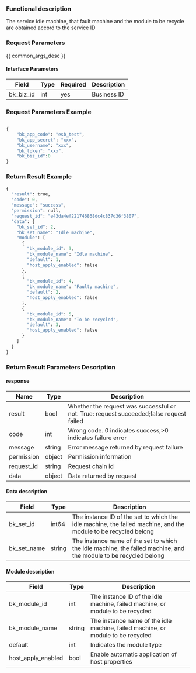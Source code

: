 ### Functional description

The service idle machine, that fault machine and the module to be recycle are obtained accord to the service ID

### Request Parameters

{{ common_args_desc }}


#### Interface Parameters

| Field      | Type      | Required   | Description      |
|-----------|------------|--------|------------|
| bk_biz_id | int        | yes  | Business ID |

### Request Parameters Example

```python

{
    "bk_app_code": "esb_test",
    "bk_app_secret": "xxx",
    "bk_username": "xxx",
    "bk_token": "xxx",
    "bk_biz_id":0
}
```

### Return Result Example

```python
{
  "result": true,
  "code": 0,
  "message": "success",
  "permission": null,
  "request_id": "e43da4ef221746868dc4c837d36f3807",
  "data": {
    "bk_set_id": 2,
    "bk_set_name": "Idle machine",
    "module": [
      {
        "bk_module_id": 3,
        "bk_module_name": "Idle machine",
        "default": 1,
        "host_apply_enabled": false
      },
      {
        "bk_module_id": 4,
        "bk_module_name": "Faulty machine",
        "default": 2,
        "host_apply_enabled": false
      },
      {
        "bk_module_id": 5,
        "bk_module_name": "To be recycled",
        "default": 3,
        "host_apply_enabled": false
      }
    ]
  }
}
```

### Return Result Parameters Description
#### response
| Name    | Type   | Description                                       |
| ------- | ------ | ------------------------------------------ |
| result  | bool   | Whether the request was successful or not. True: request succeeded;false request failed|
| code    |  int    | Wrong code. 0 indicates success,>0 indicates failure error    |
| message | string |Error message returned by request failure                     |
| permission    |  object |Permission information    |
| request_id    |  string |Request chain id    |
| data    |  object |Data returned by request                             |


#### Data description
| Field      | Type      | Description      |
|-----------|------------|------------|
|bk_set_id | int64 |The instance ID of the set to which the idle machine, the failed machine, and the module to be recycled belong|
|bk_set_name | string |The instance name of the set to which the idle machine, the failed machine, and the module to be recycled belong|

#### Module description
| Field      | Type      | Description      |
|-----------|------------|------------|
|bk_module_id | int |The instance ID of the idle machine, failed machine, or module to be recycled|
|bk_module_name | string |The instance name of the idle machine, failed machine, or module to be recycled|
|default | int |Indicates the module type|
| host_apply_enabled| bool| Enable automatic application of host properties|
